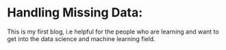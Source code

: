 # Handling Missing Data: 
This is my first blog, i.e helpful for the people who are learning and want to get into the data science and machine learning field.

